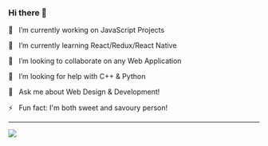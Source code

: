 ### Hi there 👋

<!--
**hfzgfr/hfzgfr** is a ✨ _special_ ✨ repository because its `README.md` (this file) appears on your GitHub profile.

Here are some ideas to get you started:

- 🔭  I’m currently working on ...
- 🌱  I’m currently learning ...
- 👯  I’m looking to collaborate on ...
- 🤔  I’m looking for help with ...
- 💬  Ask me about ...
- 📫  How to reach me: ...
- 😄  Pronouns: ...
- ⚡ Fun fact: ...
-->

<p>🔭 &nbsp; I’m currently working on JavaScript Projects</p>

<p>🌱 &nbsp; I’m currently learning React/Redux/React Native</p>

<p>👯 &nbsp; I’m looking to collaborate on any Web Application</p>

<p>🤔 &nbsp; I’m looking for help with C++ & Python</p>

<p>💬 &nbsp; Ask me about Web Design & Development!</p>

<!-- <p>😄 &nbsp; Pronouns: Fiz, Fizo</p> -->

<p>⚡ &nbsp; Fun fact: I'm both sweet and savoury person!</p>
<hr>

![](https://komarev.com/ghpvc/?username=hfzgfr&color=brightgreen)
